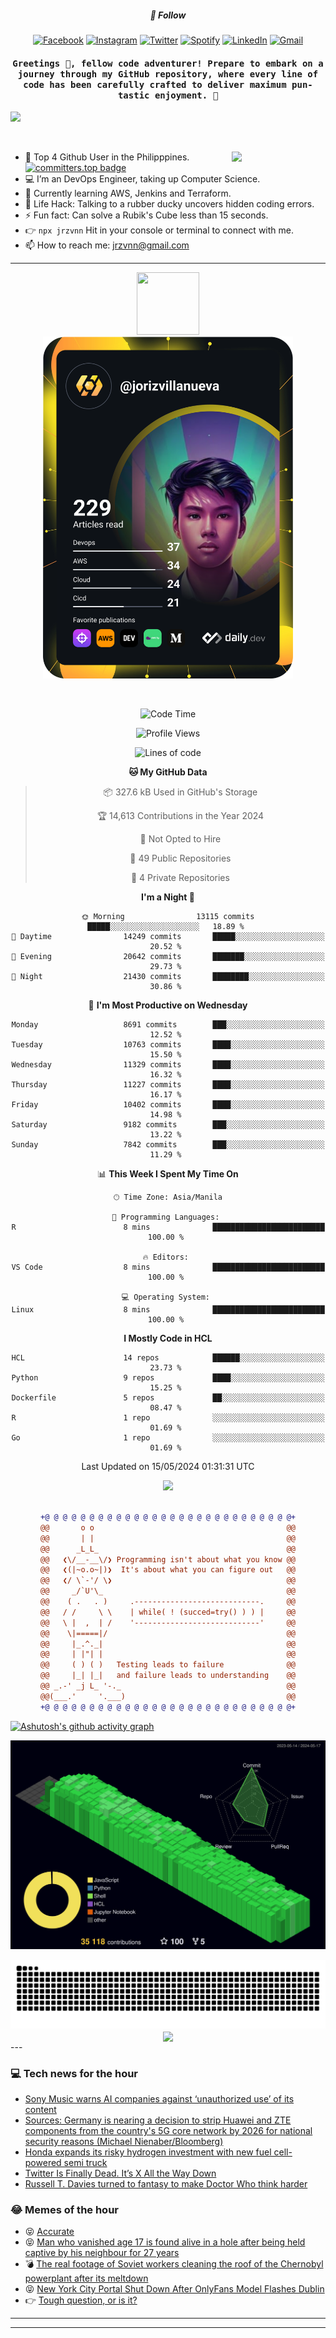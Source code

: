 <h5 align="center">💬 Follow</h5>
<div align="center">

[![Facebook](https://img.shields.io/badge/Facebook-%231877F2.svg?style=for-the-badge&logo=Facebook&logoColor=white)](https://www.facebook.com/Horisyo/)
[![Instagram](https://img.shields.io/badge/Instagram-%23E4405F.svg?style=for-the-badge&logo=Instagram&logoColor=white)](https://www.instagram.com/jrzvnn_/)
[![Twitter](https://img.shields.io/badge/Twitter-%231DA1F2.svg?style=for-the-badge&logo=Twitter&logoColor=white)](https://twitter.com/jrz_studies)
[![Spotify](https://img.shields.io/badge/Spotify-%231ED760.svg?style=for-the-badge&logo=Spotify&logoColor=white)](https://open.spotify.com/user/217td4qrc6mzqjodfalmzjpdi?si=b93099b9078c4ccb)
[![LinkedIn](https://img.shields.io/badge/LinkedIn-%230077B5.svg?style=for-the-badge&logo=LinkedIn&logoColor=white)](https://www.linkedin.com/in/jrz-vnn/)
[![Gmail](https://img.shields.io/badge/Gmail-D14836?style=for-the-badge&logo=gmail&logoColor=white)](mailto:jrzvnn@gmail.com)

</div>
<h4 align="center"><samp>Greetings 👋, fellow code adventurer! Prepare to embark on a journey through my GitHub repository, where every line of code has been carefully crafted to deliver maximum pun-tastic enjoyment. 🚀 </samp></h4>

<!--horizontal divider(gradiant)-->
<img src="https://user-images.githubusercontent.com/73097560/115834477-dbab4500-a447-11eb-908a-139a6edaec5c.gif">

&nbsp; 

<img align='right' src='https://github.com/Rishit-dagli/Rishit-dagli/blob/master/images/octocat-anime.gif' width='150"'>

- 🚀 Top 4 Github User in the Philipppines. [![committers.top badge](https://user-badge.committers.top/philippines/jrzvnn.svg)](https://user-badge.committers.top/philippines/USERNAME)
- 💻 I’m an DevOps Engineer, taking up Computer Science.
- 🤖 Currently learning AWS, Jenkins and Terraform.
- 🎯 Life Hack: Talking to a rubber ducky uncovers hidden coding errors.
- ⚡ Fun fact: Can solve a Rubik's Cube less than 15 seconds.
- 👉 `npx jrzvnn` Hit in your console or terminal to connect with me.
- 📫 How to reach me: jrzvnn@gmail.com

---

<!--🖼️OCTOCAT-->
<p align="center">

<img src="https://media.giphy.com/media/IP7sarl7C5lSFCw9rG/giphy.gif"  width="100px" height="100px">
<br />
<a href="https://app.daily.dev/jorizvillanueva"><img src="https://github.com/jrzvnn/jrzvnn/blob/main/devcard.svg" width="400" alt="Joriz Dev Card"/></a>
</p>

<br />
<div align="center">

<!--START_SECTION:waka-->
![Code Time](http://img.shields.io/badge/Code%20Time-257%20hrs%201%20min-blue)

![Profile Views](http://img.shields.io/badge/Profile%20Views-92-blue)

![Lines of code](https://img.shields.io/badge/From%20Hello%20World%20I%27ve%20Written-1.6%20million%20lines%20of%20code-blue)

**🐱 My GitHub Data** 

> 📦 327.6 kB Used in GitHub's Storage 
 > 
> 🏆 14,613 Contributions in the Year 2024
 > 
> 🚫 Not Opted to Hire
 > 
> 📜 49 Public Repositories 
 > 
> 🔑 4 Private Repositories 
 > 
**I'm a Night 🦉** 

```text
🌞 Morning                13115 commits       █████░░░░░░░░░░░░░░░░░░░░   18.89 % 
🌆 Daytime                14249 commits       █████░░░░░░░░░░░░░░░░░░░░   20.52 % 
🌃 Evening                20642 commits       ███████░░░░░░░░░░░░░░░░░░   29.73 % 
🌙 Night                  21430 commits       ████████░░░░░░░░░░░░░░░░░   30.86 % 
```
📅 **I'm Most Productive on Wednesday** 

```text
Monday                   8691 commits        ███░░░░░░░░░░░░░░░░░░░░░░   12.52 % 
Tuesday                  10763 commits       ████░░░░░░░░░░░░░░░░░░░░░   15.50 % 
Wednesday                11329 commits       ████░░░░░░░░░░░░░░░░░░░░░   16.32 % 
Thursday                 11227 commits       ████░░░░░░░░░░░░░░░░░░░░░   16.17 % 
Friday                   10402 commits       ████░░░░░░░░░░░░░░░░░░░░░   14.98 % 
Saturday                 9182 commits        ███░░░░░░░░░░░░░░░░░░░░░░   13.22 % 
Sunday                   7842 commits        ███░░░░░░░░░░░░░░░░░░░░░░   11.29 % 
```


📊 **This Week I Spent My Time On** 

```text
🕑︎ Time Zone: Asia/Manila

💬 Programming Languages: 
R                        8 mins              █████████████████████████   100.00 % 

🔥 Editors: 
VS Code                  8 mins              █████████████████████████   100.00 % 

💻 Operating System: 
Linux                    8 mins              █████████████████████████   100.00 % 
```

**I Mostly Code in HCL** 

```text
HCL                      14 repos            ██████░░░░░░░░░░░░░░░░░░░   23.73 % 
Python                   9 repos             ████░░░░░░░░░░░░░░░░░░░░░   15.25 % 
Dockerfile               5 repos             ██░░░░░░░░░░░░░░░░░░░░░░░   08.47 % 
R                        1 repo              ░░░░░░░░░░░░░░░░░░░░░░░░░   01.69 % 
Go                       1 repo              ░░░░░░░░░░░░░░░░░░░░░░░░░   01.69 % 
```




 Last Updated on 15/05/2024 01:31:31 UTC
<!--END_SECTION:waka-->

<img src="https://wakatime.com/share/@jrzvnn/70a4618c-7cd9-4016-b7b9-eabe75c837ee.svg">

<br />
<br />

```diff
+@ @ @ @ @ @ @ @ @ @ @ @ @ @ @ @ @ @ @ @ @ @ @ @ @ @ @ @+
@@       o o                                           @@
@@       | |                                           @@
@@      _L_L_                                          @@
@@   ❮\/__-__\/❯ Programming isn't about what you know @@
@@   ❮(|~o.o~|)❯  It's about what you can figure out   @@
@@   ❮/ \`-'/ \❯                                       @@
@@     _/`U'\_                                         @@
@@    ( .   . )     .----------------------------.     @@
@@   / /     \ \    | while( ! (succed=try() ) ) |     @@
@@   \ |  ,  | /    '----------------------------'     @@
@@    \|=====|/                                        @@
@@     |_.^._|                                         @@
@@     | |"| |                                         @@
@@     ( ) ( )   Testing leads to failure              @@
@@     |_| |_|   and failure leads to understanding    @@
@@ _.-' _j L_ '-._                                     @@
@@(___.'     '.___)                                    @@
+@ @ @ @ @ @ @ @ @ @ @ @ @ @ @ @ @ @ @ @ @ @ @ @ @ @ @ @+

```

</div>


[![Ashutosh's github activity graph](https://github-readme-activity-graph.vercel.app/graph?username=jrzvnn&theme=github-compact)](https://github.com/ashutosh00710/github-readme-activity-graph)


![svg](profile-3d-contrib/profile-night-green.svg)

<div align="center">
<img src="https://github.com/jrzvnn/jrzvnn/blob/output/github-snake-dark.svg">
</div>

<div align=center>
<img align=center src=https://metrics.lecoq.io/jrzvnn?template=classic&isocalendar=1&languages=1&achievements=1&base=header%2C%20activity%2C%20community%2C%20repositories%2C%20metadata&base.indepth=false&base.hireable=false&base.skip=false&isocalendar=false&isocalendar.duration=full-year&languages=false&languages.limit=8&languages.threshold=0%25&languages.other=false&languages.colors=github&languages.sections=most-used&languages.indepth=false&languages.analysis.timeout=15&languages.analysis.timeout.repositories=7.5&languages.categories=markup%2C%20programming&languages.recent.categories=markup%2C%20programming&languages.recent.load=300&languages.recent.days=14&achievements=false&achievements.threshold=C&achievements.secrets=true&achievements.display=detailed&achievements.limit=0&config.timezone=Asia%2FManila)
</div>
<div align="left">
---

### 💻 Tech news for the hour

<!-- TECH:START -->
 - [Sony Music warns AI companies against ‘unauthorized use’ of its content](https://www.theverge.com/2024/5/17/24158887/sony-music-ai-training-letter)
 - [Sources: Germany is nearing a decision to strip Huawei and ZTE components from the country&#39;s 5G core network by 2026 for national security reasons &lpar;Michael Nienaber/Bloomberg&rpar;](http://www.techmeme.com/240517/p12#a240517p12)
 - [Honda expands its risky hydrogen investment with new fuel cell-powered semi truck](https://www.theverge.com/2024/5/17/24158945/honda-hydrogen-truck-concept-fuel-cell-class-8)
 - [Twitter Is Finally Dead. It’s X All the Way Down](https://www.wired.com/story/twitter-dead-x-elon-musk/)
 - [Russell T. Davies turned to fantasy to make Doctor Who think harder](https://www.theverge.com/24154028/doctor-who-russell-t-davies-interview)<!-- TECH:END -->

### 😂 Memes of the hour

<!-- MEMES:START -->
 - 😝 [Accurate](http://9gag.com/gag/aE0G84K)
 - 😝 [Man who vanished age 17 is found alive in a hole after being held captive by his neighbour for 27 years](http://9gag.com/gag/a5QNX4y)
 - 💣 [The real footage of Soviet workers cleaning the roof of the Chernobyl powerplant after its meltdown](http://9gag.com/gag/agm0mbn)
 - 😝 [New York City Portal Shut Down After OnlyFans Model Flashes Dublin](http://9gag.com/gag/an7Xz9E)
 - 👉 [Tough question, or is it?](http://9gag.com/gag/axy2oGb)<!-- MEMES:END -->

---

---
